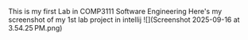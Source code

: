 This is my first Lab in COMP3111 Software Engineering
Here's my screenshot of my 1st lab project in intellij
![](Screenshot 2025-09-16 at 3.54.25 PM.png)